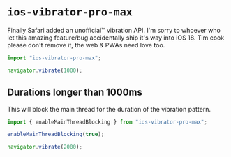 # `ios-vibrator-pro-max`

Finally Safari added an unofficial™️ vibration API. I'm sorry to whoever who let this amazing feature/bug accidentally ship it's way into iOS 18. Tim cook please don't remove it, the web & PWAs need love too.

```ts
import "ios-vibrator-pro-max";

navigator.vibrate(1000);
```

## Durations longer than 1000ms

This will block the main thread for the duration of the vibration pattern.

```ts
import { enableMainThreadBlocking } from "ios-vibrator-pro-max";

enableMainThreadBlocking(true);

navigator.vibrate(2000);
```
